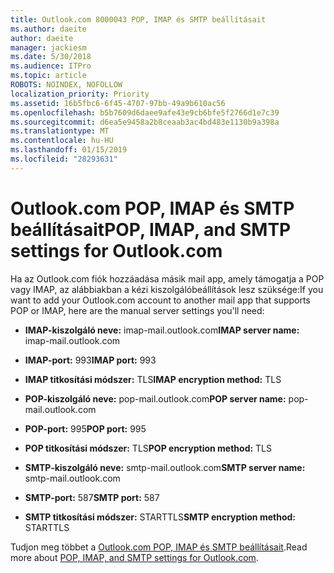 ```yaml
---
title: Outlook.com 8000043 POP, IMAP és SMTP beállításait
ms.author: daeite
author: daeite
manager: jackiesm
ms.date: 5/30/2018
ms.audience: ITPro
ms.topic: article
ROBOTS: NOINDEX, NOFOLLOW
localization_priority: Priority
ms.assetid: 16b5fbc6-6f45-4707-97bb-49a9b610ac56
ms.openlocfilehash: b5b7609d6daee9afe43e9cb6bfe5f2766d1e7c39
ms.sourcegitcommit: d6ea5e9458a2b8ceaab3ac4bd483e1130b9a398a
ms.translationtype: MT
ms.contentlocale: hu-HU
ms.lasthandoff: 01/15/2019
ms.locfileid: "28293631"
---
```

# <a name="pop-imap-and-smtp-settings-for-outlookcom"></a><span data-ttu-id="be760-102">Outlook.com POP, IMAP és SMTP beállításait</span><span class="sxs-lookup"><span data-stu-id="be760-102">POP, IMAP, and SMTP settings for Outlook.com</span></span>

<span data-ttu-id="be760-103">Ha az Outlook.com fiók hozzáadása másik mail app, amely támogatja a POP vagy IMAP, az alábbiakban a kézi kiszolgálóbeállítások lesz szüksége:</span><span class="sxs-lookup"><span data-stu-id="be760-103">If you want to add your Outlook.com account to another mail app that supports POP or IMAP, here are the manual server settings you'll need:</span></span>
  
- <span data-ttu-id="be760-104">**IMAP-kiszolgáló neve:** imap-mail.outlook.com</span><span class="sxs-lookup"><span data-stu-id="be760-104">**IMAP server name:** imap-mail.outlook.com</span></span> 
    
- <span data-ttu-id="be760-105">**IMAP-port:** 993</span><span class="sxs-lookup"><span data-stu-id="be760-105">**IMAP port:** 993</span></span> 
    
- <span data-ttu-id="be760-106">**IMAP titkosítási módszer:** TLS</span><span class="sxs-lookup"><span data-stu-id="be760-106">**IMAP encryption method:** TLS</span></span> 
    
- <span data-ttu-id="be760-107">**POP-kiszolgáló neve:** pop-mail.outlook.com</span><span class="sxs-lookup"><span data-stu-id="be760-107">**POP server name:** pop-mail.outlook.com</span></span> 
    
- <span data-ttu-id="be760-108">**POP-port:** 995</span><span class="sxs-lookup"><span data-stu-id="be760-108">**POP port:** 995</span></span> 
    
- <span data-ttu-id="be760-109">**POP titkosítási módszer:** TLS</span><span class="sxs-lookup"><span data-stu-id="be760-109">**POP encryption method:** TLS</span></span> 
    
- <span data-ttu-id="be760-110">**SMTP-kiszolgáló neve:** smtp-mail.outlook.com</span><span class="sxs-lookup"><span data-stu-id="be760-110">**SMTP server name:** smtp-mail.outlook.com</span></span> 
    
- <span data-ttu-id="be760-111">**SMTP-port:** 587</span><span class="sxs-lookup"><span data-stu-id="be760-111">**SMTP port:** 587</span></span> 
    
- <span data-ttu-id="be760-112">**SMTP titkosítási módszer:** STARTTLS</span><span class="sxs-lookup"><span data-stu-id="be760-112">**SMTP encryption method:** STARTTLS</span></span> 
    
<span data-ttu-id="be760-113">Tudjon meg többet a [Outlook.com POP, IMAP és SMTP beállításait](https://go.microsoft.com/fwlink/p/?linkid=2001402&amp;clcid=0x409).</span><span class="sxs-lookup"><span data-stu-id="be760-113">Read more about [POP, IMAP, and SMTP settings for Outlook.com](https://go.microsoft.com/fwlink/p/?linkid=2001402&amp;clcid=0x409).</span></span>
  

